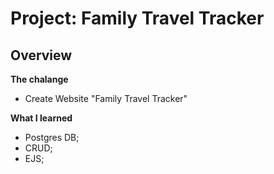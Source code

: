 # Project: Family Travel Tracker

## Overview
**The chalange**
- Create Website "Family Travel Tracker"

**What I learned**
- Postgres DB;
- CRUD;
- EJS;
